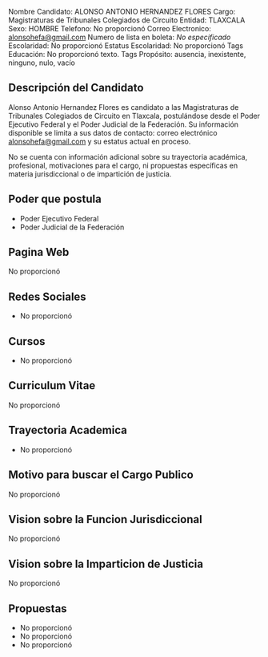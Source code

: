 Nombre Candidato: ALONSO ANTONIO HERNANDEZ FLORES
Cargo: Magistraturas de Tribunales Colegiados de Circuito
Entidad: TLAXCALA
Sexo: HOMBRE
Telefono: No proporcionó
Correo Electronico: alonsohefa@gmail.com
Numero de lista en boleta: *No especificado*
Escolaridad: No proporcionó
Estatus Escolaridad: No proporcionó
Tags Educación: No proporcionó texto.
Tags Propósito: ausencia, inexistente, ninguno, nulo, vacío


## Descripción del Candidato 

Alonso Antonio Hernandez Flores es candidato a las Magistraturas de Tribunales Colegiados de Circuito en Tlaxcala, postulándose desde el Poder Ejecutivo Federal y el Poder Judicial de la Federación. Su información disponible se limita a sus datos de contacto: correo electrónico alonsohefa@gmail.com y su estatus actual en proceso.

No se cuenta con información adicional sobre su trayectoria académica, profesional, motivaciones para el cargo, ni propuestas específicas en materia jurisdiccional o de impartición de justicia.


## Poder que postula

- Poder Ejecutivo Federal
- Poder Judicial de la Federación


## Pagina Web

No proporcionó


## Redes Sociales

- No proporcionó


## Cursos

- No proporcionó


## Curriculum Vitae

No proporcionó


## Trayectoria Academica

- No proporcionó


## Motivo para buscar el Cargo Publico

No proporcionó


## Vision sobre la Funcion Jurisdiccional

No proporcionó


## Vision sobre la Imparticion de Justicia

No proporcionó


## Propuestas

- No proporcionó
- No proporcionó
- No proporcionó

